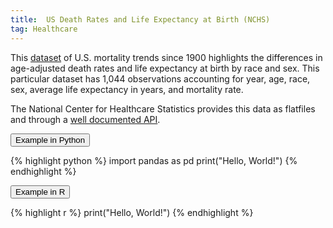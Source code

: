 ```yaml
---
title:  US Death Rates and Life Expectancy at Birth (NCHS)
tag: Healthcare
---
```

This [dataset](https://data.cdc.gov/NCHS/NCHS-Death-rates-and-life-expectancy-at-birth/w9j2-ggv5) of U.S. mortality trends since 1900 highlights the differences in age-adjusted death rates and life expectancy at birth by race and sex. This particular dataset has 1,044 observations accounting for year, age, race, sex, average life expectancy in years, and mortality rate. 

The National Center for Healthcare Statistics provides this data as flatfiles and through a [well documented API](https://dev.socrata.com/foundry/data.cdc.gov/bgqx-uh4z).

<button data-toggle="collapse" data-target="#death_python" type="button" class="btn btn-secondary btn-lg btn-block">Example in Python</button>
<div id="death_python" class="collapse">
{% highlight python %}
import pandas as pd
print("Hello, World!")
{% endhighlight %}
</div>

<button data-toggle="collapse" data-target="#death_r" type="button" class="btn btn-secondary btn-lg btn-block">Example in R</button>
<div id="death_r" class="collapse">
{% highlight r %}
print("Hello, World!")
{% endhighlight %}
</div>
